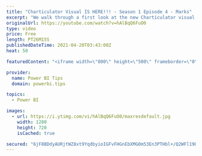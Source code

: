 ```yaml
---
title: "Charticulator Visual IS HERE!!! - Season 1 Episode 4 - Marks"
excerpt: "We walk through a first look at the new Charticulator visual from Microsoft Power BI team.    This video we are exploring the Marks  Official blog post about the visual: https://powerbi.microsoft.com/en-us/blog/announcing-the-new-charticulator-visual-public-preview/  Visit the early version of Charticulator:"
originalUrl: https://youtube.com/watch?v=hAlBqQ6FuO0
type: video
price: Free
length: PT26M15S
publishedDateTime: 2021-04-20T03:43:00Z
heat: 50

featuredContent: "<iframe width=\"800\" height=\"500\" frameborder=\"0\" src=\"https://www.youtube.com/embed/hAlBqQ6FuO0\" allow=\"accelerometer; autoplay; encrypted-media; gyroscope; picture-in-picture\" allowfullscreen></iframe>"

provider:
  name: Power BI Tips
  domain: powerbi.tips

topics:
  - Power BI

images:
  - url: https://i.ytimg.com/vi/hAlBqQ6FuO0/maxresdefault.jpg
    width: 1280
    height: 720
    isCached: true

secured: "6jF8BDdyAURjtWZ8xt9YqdbyioIGFvFHGnEbXMG0m53En3PTHbl+/Q2WFl19O8+XUqEBS3CZEl8Hw3rjFJC7YszSkUZ9vS917d28L245cu3uBPyqgLYWGR6DvFX76wRPJIdcm/tMnAy62W0g54VAT/H6b+/l54Te77ed85lwmpFDbxBuIAuClDUojamtaGOeJuH7fiVDFQgNRsk199SwoxyEy/rfdtdj12YYq7KbFQmJJ/pykkJNi+ZuXidZvTnO6TaIQim20eO+FXJ9xxz0BJ8P+rDsw8WYJbv566EogftYACQX3Omg4+sW7G6imI+C2OOR5CEIFpgB6OAhPYpztIiA3dC+ID++2ybrSFF98bZZjovKr+qSEMydbECsn6Z3Ga5ixpeve6hulOVV4azy69+QnHrFUMu5N7jGDH2r3us=;pyoiOB/5WhAtZB8bqtwimw=="
---
```


